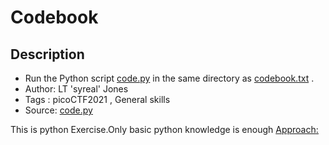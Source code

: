 # Codebook

## Description
- Run the Python script [code.py](./code.py) in the same directory as [codebook.txt](./codebook.txt) .
- Author: LT 'syreal' Jones
- Tags  : picoCTF2021 , General skills
- Source: [code.py](./code.py)

This is python Exercise.Only basic python knowledge is enough
<ins>Approach<ins>:
